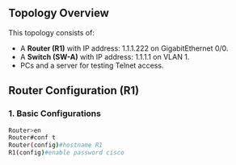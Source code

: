 ## Topology Overview

This topology consists of:
- A **Router (R1)** with IP address: 1.1.1.222 on GigabitEthernet 0/0.
- A **Switch (SW-A)** with IP address: 1.1.1.1 on VLAN 1.
- PCs and a server for testing Telnet access.

## **Router Configuration (R1)**

### 1. Basic Configurations
```bash
Router>en
Router#conf t
Router(config)#hostname R1
R1(config)#enable password cisco
